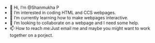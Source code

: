 - 👋 Hi, I’m @Shanmukha P
- 👀 I’m interested in coding HTML and CCS webpages.
- 🌱 I’m currently learning how to make webpages interactive.
- 💞️ I’m looking to collaborate on a webpage and I need some help.
- 📫 How to reach me:Just email me and maybe you might want to work together on a porject.

<!---
HTMLCodeWriter/HTMLCodeWriter is a ✨ special ✨ repository because its `README.md` (this file) appears on your GitHub profile.
You can click the Preview link to take a look at your changes.
--->
